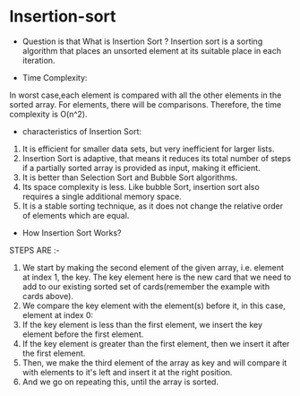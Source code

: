 # Insertion-sort

* Question is that What is Insertion Sort ?
Insertion sort is a sorting algorithm that places an unsorted element at its suitable place in each iteration.

* Time Complexity:

In worst case,each element is compared with all the other elements in the sorted array. For  elements, there will be  comparisons. Therefore, the time complexity is O(n^2).

* characteristics of Insertion Sort:

1. It is efficient for smaller data sets, but very inefficient for larger lists.
2. Insertion Sort is adaptive, that means it reduces its total number of steps if a partially sorted array is provided as input, making it efficient.
3. It is better than Selection Sort and Bubble Sort algorithms.
4. Its space complexity is less. Like bubble Sort, insertion sort also requires a single additional memory space.
5. It is a stable sorting technique, as it does not change the relative order of elements which are equal.


* How Insertion Sort Works?

STEPS ARE :-

1. We start by making the second element of the given array, i.e. element at index 1, the key. The key element here is the new card that we need to add to our existing sorted set of cards(remember the example with cards above).
2. We compare the key element with the element(s) before it, in this case, element at index 0:
3. If the key element is less than the first element, we insert the key element before the first element.
4. If the key element is greater than the first element, then we insert it after the first element.
5. Then, we make the third element of the array as key and will compare it with elements to it's left and insert it at the right position.
6. And we go on repeating this, until the array is sorted.
